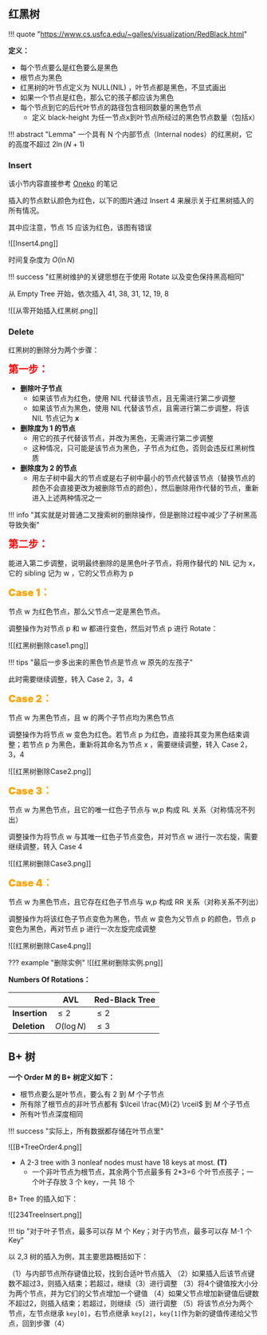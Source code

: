 
## 红黑树

!!! quote "https://www.cs.usfca.edu/~galles/visualization/RedBlack.html"

**定义：**

- 每个节点要么是红色要么是黑色
- 根节点为黑色
- 红黑树的叶节点定义为 NULL(NIL) ，叶节点都是黑色，不显式画出
- 如果一个节点是红色，那么它的孩子都应该为黑色
- 每个节点到它的后代叶节点的路径包含相同数量的黑色节点
	- 定义 black-height 为任一节点x到叶节点所经过的黑色节点数量（包括x）

!!! abstract "Lemma"
	一个具有 N 个内部节点（Internal nodes）的红黑树，它的高度不超过 $2\ln (N+1)$

### Insert

该小节内容直接参考 [Oneko](https://www.yuque.com/oneko/something/rbtree-bptree) 的笔记

插入的节点默认颜色为红色，以下的图片通过 Insert 4 来展示关于红黑树插入的所有情况。

其中应注意，节点 15 应该为红色，该图有错误

![[Insert4.png]]

时间复杂度为 $O(\ln N)$

!!! success "红黑树维护的关键思想在于使用 Rotate 以及变色保持黑高相同"

从 Empty Tree 开始，依次插入 41, 38, 31, 12, 19, 8

![[从零开始插入红黑树.png]]

### Delete

红黑树的删除分为两个步骤：

<font style="font-weight: 1000;font-size: 20px" color="red">第一步：</font>

- **删除叶子节点**
	- 如果该节点为红色，使用 NIL 代替该节点，且无需进行第二步调整
	- 如果该节点为黑色，使用 NIL 代替该节点，且需进行第二步调整，将该 NIL 节点记为 **x**
- **删除度为 1 的节点**
	- 用它的孩子代替该节点，并改为黑色，无需进行第二步调整
	- 这种情况，只可能是该节点为黑色，子节点为红色，否则会违反红黑树性质
- **删除度为 2 的节点**
	- 用左子树中最大的节点或是右子树中最小的节点代替该节点（替换节点的颜色不会直接更改为被删除节点的颜色），然后删除用作代替的节点，重新进入上述两种情况之一

!!! info "其实就是对普通二叉搜索树的删除操作，但是删除过程中减少了子树黑高导致失衡"

<font style="font-weight: 1000;font-size: 20px" color="red">第二步：</font>

能进入第二步调整，说明最终删除的是黑色叶子节点，将用作替代的 NIL 记为 x，它的 sibling 记为 w ，它的父节点称为 p

<font style="font-weight: 1000;font-size: 20px" color="orange">Case 1：</font>

节点 w 为红色节点，那么父节点一定是黑色节点。

调整操作为对节点 p 和 w 都进行变色，然后对节点 p 进行 Rotate：

![[红黑树删除case1.png]]

!!! tips "最后一步多出来的黑色节点是节点 w 原先的左孩子"

此时需要继续调整，转入 Case 2，3，4

<font style="font-weight: 1000;font-size: 20px" color="orange">Case 2：</font>

节点 w 为黑色节点，且 w 的两个子节点均为黑色节点

调整操作为将节点 w 变色为红色。若节点 p 为红色，直接将其变为黑色结束调整；若节点 p 为黑色，重新将其命名为节点 x ，需要继续调整，转入 Case 2，3，4

![[红黑树删除Case2.png]]

<font style="font-weight: 1000;font-size: 20px" color="orange">Case 3：</font>

节点 w 为黑色节点，且它的唯一红色子节点与 w,p 构成 RL 关系（对称情况不列出）

调整操作为将节点 w 与其唯一红色子节点变色，并对节点 w 进行一次右旋，需要继续调整，转入 Case 4

![[红黑树删除Case3.png]]

<font style="font-weight: 1000;font-size: 20px" color="orange">Case 4：</font>

节点 w 为黑色节点，且它存在红色子节点与 w,p 构成 RR 关系（对称关系不列出）

调整操作为将该红色子节点变色为黑色，节点 w 变色为父节点 p 的颜色，节点 p 变色为黑色，再对节点 p 进行一次左旋完成调整

![[红黑树删除Case4.png]]

??? example "删除实例"
	![[红黑树删除实例.png]]



**Numbers Of Rotations：**

|               | AVL         | Red-Black Tree |
| ------------- | ----------- | -------------- |
| **Insertion** | $\le 2$     | $\le 2$        |
| **Deletion**  | $O(\log N)$ | $\le 3$        |


## B+ 树

**一个 Order M 的 B+ 树定义如下：**

- 根节点要么是叶节点，要么有 2 到 $M$ 个子节点
- 所有除了根节点的非叶节点都有 $\lceil \frac{M}{2} \rceil$ 到 $M$ 个子节点
- 所有叶节点深度相同

!!! success "实际上，所有数据都存储在叶节点里"

![[B+TreeOrder4.png]]

- A 2-3 tree with 3 nonleaf nodes must have 18 keys at most. **(T)**
	- 一个非叶节点为根节点，其余两个节点最多有 2\*3=6 个叶节点孩子；一个叶子存放 3 个 key，一共 18 个

B+ Tree 的插入如下：

![[234TreeInsert.png]]

!!! tip "对于叶子节点，最多可以存 M 个 Key；对于内节点，最多可以存 M-1 个 Key"

以 2,3 树的插入为例，其主要思路概括如下：

（1）与内部节点所存键值比较，找到合适叶节点插入
（2）如果插入后该节点键数不超过3，则插入结束；若超过，继续（3）进行调整
（3）将4个键值按大小分为两个节点，并为它们的父节点增加一个键值
（4）如果父节点增加新键值后键数不超过2，则插入结束；若超过，则继续（5）进行调整
（5）将该节点分为两个节点，左节点继承 `key[0]`，右节点继承 `key[2]`，`key[1]`作为新的键值传递给父节点，回到步骤（4）

